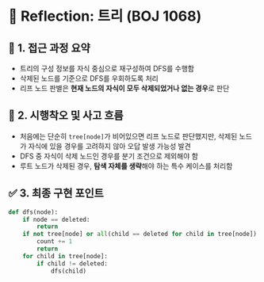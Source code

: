 # 💬 Reflection: 트리 (BOJ 1068)

## 🧠 1. 접근 과정 요약

- 트리의 구성 정보를 자식 중심으로 재구성하여 DFS를 수행함
- 삭제된 노드를 기준으로 DFS를 우회하도록 처리
- 리프 노드 판별은 **현재 노드의 자식이 모두 삭제되었거나 없는 경우**로 판단

## 🔄 2. 시행착오 및 사고 흐름

- 처음에는 단순히 `tree[node]`가 비어있으면 리프 노드로 판단했지만,
  삭제된 노드가 자식에 있을 경우를 고려하지 않아 오답 발생 가능성 발견
- DFS 중 자식이 삭제 노드인 경우를 분기 조건으로 제외해야 함
- 루트 노드가 삭제된 경우, **탐색 자체를 생략**해야 하는 특수 케이스를 처리함

## ✅ 3. 최종 구현 포인트

```python
def dfs(node):
    if node == deleted:
        return
    if not tree[node] or all(child == deleted for child in tree[node]):
        count += 1
        return
    for child in tree[node]:
        if child != deleted:
            dfs(child)
```
